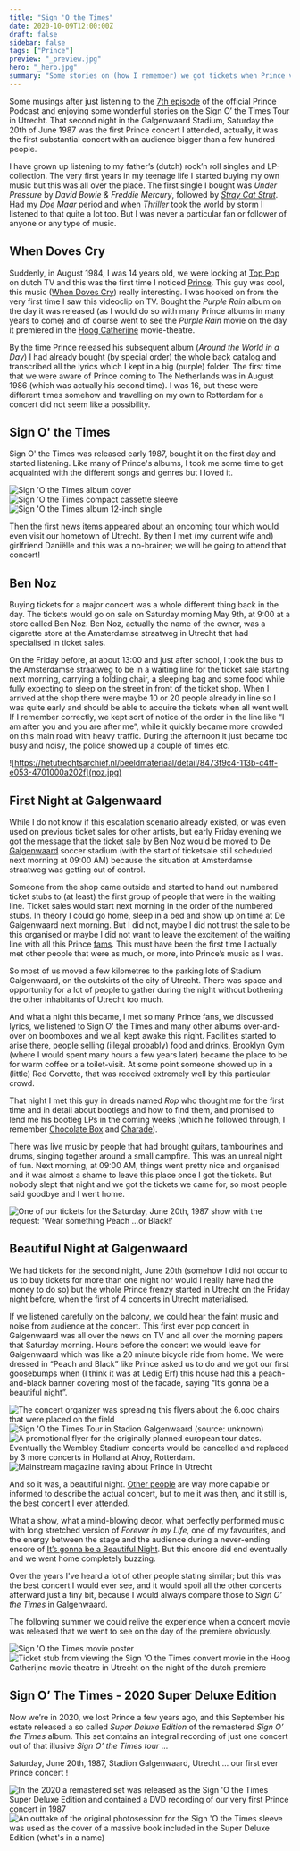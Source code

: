 ```yaml
---
title: "Sign 'O the Times"
date: 2020-10-09T12:00:00Z
draft: false
sidebar: false
tags: ["Prince"]
preview: "_preview.jpg"
hero: "_hero.jpg"
summary: "Some stories on (how I remember) we got tickets when Prince visited my hometown in 1987"
---
```


Some musings after just listening to the [7th episode](https://podcasts.apple.com/nl/podcast/prince-official-podcast/id1488187430?l=en&i=1000526528961) of the official Prince Podcast and enjoying some wonderful stories on the Sign O’ the Times Tour in Utrecht.
That second night in the Galgenwaard Stadium, Saturday the 20th of June 1987 was the first Prince concert I attended, actually, it was the first substantial concert with an audience bigger than a few hundred people.

I have grown up listening to my father’s (dutch) rock’n roll singles and LP-collection. The very first years in my teenage life I started buying my own music but this was all over the place. The first single I bought was _Under Pressure_ by _David Bowie & Freddie Mercury_, followed by [_Stray Cat Strut_](https://www.youtube.com/watch?v=m8vqgQ-e5UY). Had my [_Doe Maar_](https://en.wikipedia.org/wiki/Doe_Maar) period and when _Thriller_ took the world by storm I listened to that quite a lot too. But I was never a particular fan or follower of anyone or any type of music.

## When Doves Cry
Suddenly, in August 1984, I was 14 years old, we were looking at [Top Pop](https://en.wikipedia.org/wiki/TopPop) on dutch TV and this was the first time I noticed [Prince](https://en.wikipedia.org/wiki/Prince_(musician)). This guy was cool, this music ([When Doves Cry](https://www.youtube.com/watch?v=UG3VcCAlUgE)) really interesting. I was hooked on from the very first time I saw this videoclip on TV. Bought the _Purple Rain_ album on the day it was released (as I would do so with many Prince albums in many years to come) and of course went to see the _Purple Rain_ movie on the day it premiered in the [Hoog Catherijne](https://nl.wikipedia.org/wiki/Bioscoop_Catharijne) movie-theatre.

By the time Prince released his subsequent album (_Around the World in a Day_) I had already bought (by special order) the whole back catalog and transcribed all the lyrics which I kept in a big (purple) folder. The first time that we were aware of Prince coming to The Netherlands was in August 1986 (which was actually his second time). I was 16, but these were different times somehow and travelling on my own to Rotterdam for a concert did not seem like a possibility.

## Sign O' the Times
Sign O' the Times was released early 1987, bought it on the first day and started listening. Like many of Prince's albums, I took me some time to get acquainted with the different songs and genres but I loved it.

![_Sign 'O the Times_ album cover](album.jpg)
![_Sign 'O the Times_ compact cassette sleeve](cassette.jpg)
![_Sign 'O the Times_ album 12-inch single](12inch.jpg)

Then the first news items appeared about an oncoming tour which would even visit our hometown of Utrecht. By then I met (my current wife and) girlfriend Daniëlle and this was a no-brainer; we will be going to attend that concert!

## Ben Noz
Buying tickets for a major concert was a whole different thing back in the day. The tickets would go on sale on Saturday morning May 9th, at 9:00 at a store called Ben Noz. Ben Noz, actually the name of the owner, was a cigarette store at the Amsterdamse straatweg in Utrecht that had specialised in ticket sales.

On the Friday before, at about 13:00 and just after school, I took the bus to the Amsterdamse straatweg to be in a waiting line for the ticket sale starting next morning, carrying a folding chair, a sleeping bag and some food while fully expecting to sleep on the street in front of the ticket shop.
When I arrived at the shop there were maybe 10 or 20 people already in line so I was quite early and should be able to acquire the tickets when all went well. If I remember correctly, we kept sort of notice of the order in the line like “I am after you and you are after me”, while it quickly became more crowded on this main road with heavy traffic. During the afternoon it just became too busy and noisy, the police showed up a couple of times etc.

![https://hetutrechtsarchief.nl/beeldmateriaal/detail/8473f9c4-113b-c4ff-e053-4701000a202f](noz.jpg)

## First Night at Galgenwaard
While I do not know if this escalation scenario already existed, or was even used on previous ticket sales for other artists, but early Friday evening we got the message that the ticket sale by Ben Noz would be moved to [De Galgenwaard](https://en.wikipedia.org/wiki/Stadion_Galgenwaard) soccer stadium (with the start of ticketsale still scheduled next morning at 09:00 AM) because the situation at Amsterdamse straatweg was getting out of control.

Someone from the shop came outside and started to hand out numbered ticket stubs to (at least) the first group of people that were in the waiting line. Ticket sales would start next morning in the order of the numbered stubs. In theory I could go home, sleep in a bed and show up on time at De Galgenwaard next morning. But I did not, maybe I did not trust the sale to be this organised or maybe I did not want to leave the excitement of the waiting line with all this Prince [fams](https://prince.org/msg/7/354554). This must have been the first time I actually met other people that were as much, or more, into Prince’s music as I was.

So most of us moved a few kilometres to the parking lots of Stadium Galgenwaard, on the outskirts of the city of Utrecht. There was space and opportunity for a lot of people to gather during the night without bothering the other inhabitants of Utrecht too much.

And what a night this became, I met so many Prince fans, we discussed lyrics, we listened to Sign O' the Times and many other albums over-and-over on boomboxes and we all kept awake this night. Facilities started to arise there, people selling (illegal probably) food and drinks, Brooklyn Gym (where I would spent many hours a few years later) became the place to be for warm coffee or a toilet-visit. At some point someone showed up in a (little) Red Corvette, that was received extremely well by this particular crowd.

That night I met this guy in dreads named _Rop_ who thought me for the first time and in detail about bootlegs and how to find them, and promised to lend me his bootleg LPs in the coming weeks (which he followed through, I remember [Chocolate Box](https://www.discogs.com/release/4876848-Prince-Chocolate-Box) and [Charade](https://www.discogs.com/release/1025764-Prince-And-The-Revolution-Charade)).

There was live music by people that had brought guitars, tambourines and drums, singing together around a small campfire. This was an unreal night of fun.
Next morning, at 09:00 AM, things went pretty nice and organised and it was almost a shame to leave this place once I got the tickets. But nobody slept that night and we got the tickets we came for, so most people said goodbye and I went home.

![One of our tickets for the Saturday, June 20th, 1987 show with the request: _'Wear something Peach ...or Black!'_](ticket.jpg)

## Beautiful Night at Galgenwaard
We had tickets for the second night, June 20th (somehow I did not occur to us to buy tickets for more than one night nor would I really have had the money to do so) but the whole Prince frenzy started in Utrecht on the Friday night before, when the first of 4 concerts in Utrecht materialised.

If we listened carefully on the balcony, we could hear the faint music and noise from audience at the concert. This first ever pop concert in Galgenwaard was all over the news on TV and all over the morning papers that Saturday morning.
Hours before the concert we would leave for Galgenwaard which was like a 20 minute bicycle ride from home. We were dressed in “Peach and Black” like Prince asked us to do and we got our first goosebumps when (I think it was at Ledig Erf) this house had this a peach-and-black banner covering most of the facade, saying “It’s gonna be a beautiful night”.

![The concert organizer was spreading this flyers about the 6.ooo chairs that were placed on the field](flyer.jpg)
![Sign 'O the Times Tour in Stadion Galgenwaard (source: unknown)](galgenwaard.jpg)
![A promotional flyer for the originally planned european tour dates. Eventually the Wembley Stadium concerts would be cancelled and replaced by 3 more concerts in Holland at Ahoy, Rotterdam.](flyer2.jpg)
![Mainstream magazine raving about Prince in Utrecht](revu.jpg)

And so it was, a beautiful night. [Other people](https://oor.nl/news/prince-in-1987-het-spannendste-teken-van-zijn-tijd/) are way more capable or informed to describe the actual concert, but to me it was then, and it still is, the best concert I ever attended.

What a show, what a mind-blowing decor, what perfectly performed music with long stretched version of _Forever in my Life_, one of my favourites, and the energy between the stage and the audience during a never-ending encore of [It’s gonna be a Beautiful Night](https://www.youtube.com/watch?v=eWESS-xjhTs). But this encore did end eventually and we went home completely buzzing.

Over the years I've heard a lot of other people stating similar; but this was the best concert I would ever see, and it would spoil all the other concerts afterward just a tiny bit, because I would always compare those to _Sign O’ the Times_ in Galgenwaard.

The following summer we could relive the experience when a concert movie was released that we went to see on the day of the premiere obviously.

![_Sign 'O the Times_ movie poster](movie-poster.jpg)
![Ticket stub from viewing the _Sign 'O the Times_ convert movie in the Hoog Catherijne movie theatre in Utrecht on the night of the dutch premiere](movie-ticket.jpg)

## Sign O’ The Times - 2020 Super Deluxe Edition 
Now we’re in 2020, we lost Prince a few years ago, and this September his estate released a so called _Super Deluxe Edition_ of the remastered _Sign O’ the Times_ album. This set contains an integral recording of just one concert out of that illusive _Sign O’ the Times tour_ ... 

Saturday, June 20th, 1987, Stadion Galgenwaard, Utrecht  ... our first ever Prince concert !

![In the 2020 a remastered set was released as the _Sign 'O the Times Super Deluxe Edition_ and contained a DVD recording of our very first _Prince_ concert in 1987](superdeluxe.jpg)
![An outtake of the original photosession for the _Sign 'O the Times_ sleeve was used as the cover of a massive book included in the _Super Deluxe Edition_ (what's in a name)](outtake.jpg)
